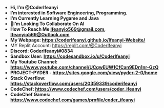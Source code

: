 - **Hi, I’m @CoderIfeanyi**
- **I’m interested in Software Engineering, Programming.**
- **I’m Currently Learning Pygame and Java**
- **👀I’m Looking To Collaborate On AI**
-  **How To Reach Me **ifeanyio569@gmail.com**, Ifeanyio569@Outlook.com**
- **My Webpage:     https://coderifeanyi.github.io/Ifeanyi-Website/**
- MY Replit Account: https://replit.com/@CoderIfeanyi
- **Discord: CoderIfeanyi#0834**
- **Sandbox User: https://codesandbox.io/u/CoderIfeanyi**
- **My Youtube Channel: https://www.youtube.com/channel/UCgwEUW1CfCan9EDn1nr-GzQ**
- **PROJECT-PYDER - https://sites.google.com/view/pyder-2-0/home**
- **Stack Overflow: https://stackoverflow.com/users/20359339/coderifeanyi**
- **CodeChef: https://www.codechef.com/users/coder_ifeanyi**
- **CodeChef Games: https://www.codechef.com/games/profile/coder_ifeanyi**
<!---
CODERIFEANYI/CODERIFEANYI IS A ✨ SPECIAL ✨ REPOSITORY BECAUSE ITS `README.MD` (THIS FILE) APPEARS ON YOUR GITHUB PROFILE.
YOU CAN CLICK THE PREVIEW LINK TO TAKE A LOOK AT YOUR CHANGES.
--->
